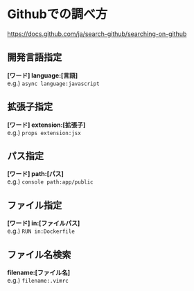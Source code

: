 # Githubでの調べ方
https://docs.github.com/ja/search-github/searching-on-github

## 開発言語指定
**[ワード] language:[言語]**  
e.g.) `async language:javascript`

## 拡張子指定
**[ワード] extension:[拡張子]**  
e.g.) `props extension:jsx`

## パス指定
**[ワード] path:[パス]**  
e.g.) `console path:app/public`

## ファイル指定
**[ワード] in:[ファイルパス]**  
e.g.) `RUN in:Dockerfile`

## ファイル名検索
**filename:[ファイル名]**  
e.g.) `filename:.vimrc`
